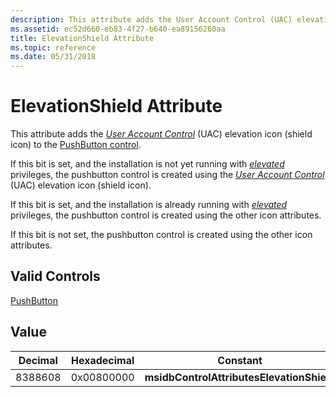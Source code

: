 ```yaml
---
description: This attribute adds the User Account Control (UAC) elevation icon (shield icon) to the PushButton control.
ms.assetid: ec52d660-eb83-4f27-b640-ea89156260aa
title: ElevationShield Attribute
ms.topic: reference
ms.date: 05/31/2018
---
```


# ElevationShield Attribute

This attribute adds the [*User Account Control*](u-gly.md) (UAC) elevation icon (shield icon) to the [PushButton control](pushbutton-control.md).

If this bit is set, and the installation is not yet running with [*elevated*](e-gly.md) privileges, the pushbutton control is created using the [*User Account Control*](u-gly.md) (UAC) elevation icon (shield icon).

If this bit is set, and the installation is already running with [*elevated*](e-gly.md) privileges, the pushbutton control is created using the other icon attributes.

If this bit is not set, the pushbutton control is created using the other icon attributes.

## Valid Controls

[PushButton](pushbutton-control.md)

## Value



| Decimal | Hexadecimal | Constant                                  |
|---------|-------------|-------------------------------------------|
| 8388608 | 0x00800000  | **msidbControlAttributesElevationShield** |



 

 

 



